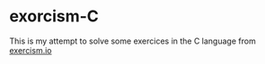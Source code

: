 # exorcism-C

This is my attempt to solve some exercices in the C language from [exercism.io](https://www.exercism.io)
